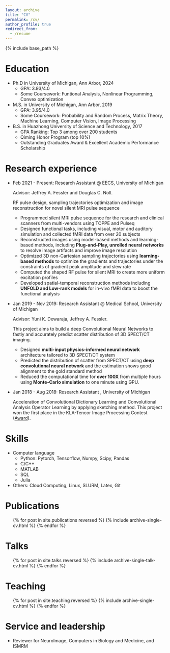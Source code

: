 ```yaml
---
layout: archive
title: "CV"
permalink: /cv/
author_profile: true
redirect_from:
  - /resume
---
```


{% include base_path %}

Education
======
* Ph.D in University of Michigan, Ann Arbor, 2024
  * GPA: 3.93/4.0
  * Some Coursework: Funtional Analysis, Nonlinear Programming, Convex optimization
* M.S. in University of Michigan, Ann Arbor, 2019
  * GPA: 3.95/4.0
  * Some Coursework: Probability and Random Process, Matrix Theory, Machine Learning, Computer Vision, Image Processing
* B.S. in Huazhong University of Science and Technology, 2017
  * GPA Ranking: Top 3 among over 200 students
  * Qiming Honor Program (top 10%)
  * Outstanding Graduates Award & Excellent Academic Performance Scholarship

Research experience
======
* Feb 2021 - Present: Research Assistant @ EECS, University of Michigan
  
  Advisor: Jeffrey A. Fessler and Douglas C. Noll. 
  
  RF pulse design, sampling trajectories optimization and image reconstruction for novel silent MRI pulse sequence
  
  * Programmed silent MRI pulse sequence for the research and clinical scanners from multi-vendors using TOPPE and Pulseq
  * Designed functional tasks, including visual, motor and auditory simulation and collected fMRI data from over 20 subjects
  * Reconstructed images using model-based methods and learning-based methods, including **Plug-and-Play, unrolled neural networks** to resolve image artifacts and improve image resolution
  * Optimized 3D non-Cartesian sampling trajectories using **learning-based methods** to optimize the gradients and trajectories under the constraints of gradient peak amplitude and slew rate
  * Computed the shaped RF pulse for silent MRI to create more uniform excitation profiles
  * Developed spatial-temporal reconstruction methods including **UNFOLD and Low-rank models** for in-vivo fMRI data to boost the functional analysis
  
* Jan 2019 - Nov 2019: Research Assistant @ Medical School, University of Michigan

  Advisor: Yuni K. Dewaraja, Jeffrey A. Fessler. 

  This project aims to build a deep Convolutional Neural Networks to fastly and accurately predict scatter distribution of 3D SPECT/CT imaging.

  * Designed **multi-input physics-informed neural network** architecture tailored to 3D SPECT/CT system
  * Predicted the distribution of scatter from SPECT/CT using **deep convolutional neural network** and the estimation shows good alignment to the gold standard method
  * Reduced the computational time for **over 100X** from multiple hours using **Monte-Carlo simulation** to one minute using GPU.

* Jan 2018 - Aug 2018: Research Assistant , University of Michigan

  Acceleration of Convolutional Dictionary Learning and Convolutional Analysis Operator Learning by applying sketching method. This project won the first place in the KLA-Tencor Image Processing Contest ([Award](https://ece.engin.umich.edu/stories/students-win-prizes-for-improving-image-processing-techniques-for-liver-cancer-detection-and-much-more)).
  
Skills
======
* Computer language
  * Python: Pytorch, Tensorflow, Numpy, Scipy, Pandas
  * C/C++
  * MATLAB
  * SQL
  * Julia
* Others: Cloud Computing, Linux, SLURM, Latex, Git

Publications
======
  <ul>{% for post in site.publications reversed %}
    {% include archive-single-cv.html %}
  {% endfor %}</ul>

Talks
======
  <ul>{% for post in site.talks reversed %}
    {% include archive-single-talk-cv.html  %}
  {% endfor %}</ul>

Teaching
======
  <ul>{% for post in site.teaching reversed %}
    {% include archive-single-cv.html %}
  {% endfor %}</ul>

Service and leadership
======
* Reviewer for NeuroImage, Computers in Biology and Medicine, and ISMRM
